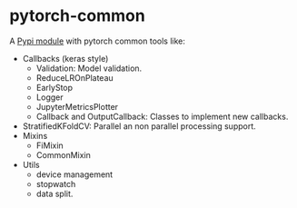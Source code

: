 # pytorch-common

A [Pypi module](https://pypi.org/project/pytorch-common/) with pytorch common tools like:

* Callbacks (keras style)
  * Validation: Model validation.
  * ReduceLROnPlateau
  * EarlyStop
  * Logger
  * JupyterMetricsPlotter
  * Callback and OutputCallback: Classes to implement new callbacks.
* StratifiedKFoldCV: Parallel an non parallel processing support.
* Mixins
  * FiMixin
  * CommonMixin
* Utils
  * device management
  * stopwatch
  * data split.


